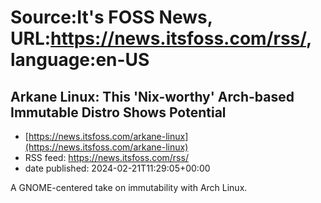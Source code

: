 # Source:It's FOSS News, URL:https://news.itsfoss.com/rss/, language:en-US

## Arkane Linux: This 'Nix-worthy' Arch-based Immutable Distro Shows Potential
 - [https://news.itsfoss.com/arkane-linux](https://news.itsfoss.com/arkane-linux)
 - RSS feed: https://news.itsfoss.com/rss/
 - date published: 2024-02-21T11:29:05+00:00

A GNOME-centered take on immutability with Arch Linux.

